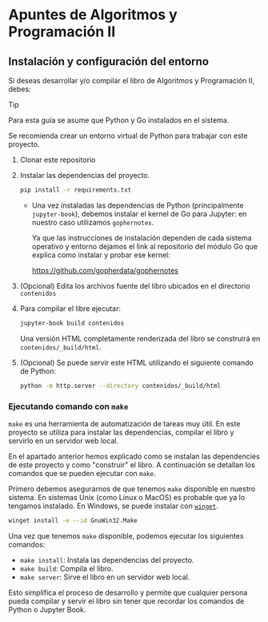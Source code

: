 # Apuntes de Algoritmos y Programación II

## Instalación y configuración del entorno

Si deseas desarrollar y/o compilar el libro de Algoritmos y Programación II, debes:

> [!TIP]
> Para esta guía se asume que Python y Go instalados en el sistema.
>
> Se recomienda crear un entorno virtual de Python para trabajar con este proyecto.

1. Clonar este repositorio

2. Instalar las dependencias del proyecto.

   ```sh
   pip install -r requirements.txt
   ```

   - Una vez instaladas las dependencias de Python (principalmente `jupyter-book`), debemos instalar el kernel de Go para Jupyter: en nuestro caso utilizamos `gophernotes`.

     Ya que las instrucciones de instalación dependen de cada sistema operativo y entorno dejamos el link al repositorio del módulo Go que explica como instalar y probar ese kernel:

     <https://github.com/gopherdata/gophernotes>

3. (Opcional) Edita los archivos fuente del libro ubicados en el directorio `contenidos`

4. Para compilar el libre ejecutar:

   ```sh
   jupyter-book build contenidos
   ```

   Una versión HTML completamente renderizada del libro se construirá en `contenidos/_build/html`.

5. (Opcional) Se puede servir este HTML utilizando el siguiente comando de Python:

   ```sh
   python -m http.server --directory contenidos/_build/html
   ```

### Ejecutando comando con `make`

`make` es una herramienta de automatización de tareas muy útil. En este proyecto se utiliza para instalar las dependencias, compilar el libro y servirlo en un servidor web local.

En el apartado anterior hemos explicado como se instalan las dependencies de este proyecto y como "construir" el libro. A continuación se detallan los comandos que se pueden ejecutar con `make`.

Primero debemos asegurarnos de que tenemos `make` disponible en nuestro sistema. En sistemas Unix (como Linux o MacOS) es probable que ya lo tengamos instalado. En Windows, se puede instalar con [`winget`](https://docs.microsoft.com/en-us/windows/package-manager/winget/).

```sh
winget install -e --id GnuWin32.Make
```

Una vez que tenemos `make` disponible, podemos ejecutar los siguientes comandos:

- `make install`: Instala las dependencias del proyecto.
- `make build`: Compila el libro.
- `make server`: Sirve el libro en un servidor web local.

Esto simplifica el proceso de desarrollo y permite que cualquier persona pueda compilar y servir el libro sin tener que recordar los comandos de Python o Jupyter Book.
